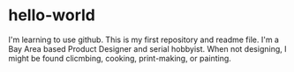 # hello-world
I'm learning to use github. This is my first repository and readme file. I'm a Bay Area based Product Designer and serial hobbyist. When not designing, I might be found clicmbing, cooking, print-making, or painting.

